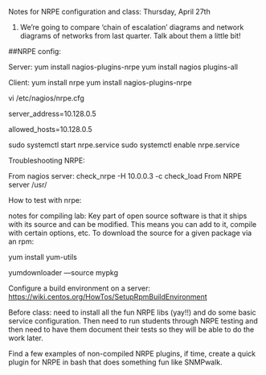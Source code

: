 Notes for NRPE configuration and class: Thursday, April 27th


1)	We’re going to compare ‘chain of escalation’ diagrams and network diagrams of networks from last quarter.
Talk about them a little bit!  


##NRPE config:

Server:
yum install nagios-plugins-nrpe
yum install nagios plugins-all

Client:
yum install nrpe
yum install nagios-plugins-nrpe


vi /etc/nagios/nrpe.cfg

server_address=10.128.0.5


allowed_hosts=10.128.0.5

sudo systemctl start nrpe.service
sudo systemctl enable nrpe.service



Troubleshooting NRPE:

From nagios server: check_nrpe -H 10.0.0.3 -c check_load
From NRPE server /usr/



How to test with nrpe:

notes for compiling lab: 
Key part of open source software is that it ships with its source and can be modified.  This means you can add to it, compile with certain options, etc.  To download the source for a given package via an rpm:

yum install yum-utils

yumdownloader —source mypkg


Configure a build environment on a server:
https://wiki.centos.org/HowTos/SetupRpmBuildEnvironment


Before class: need to install all the fun NRPE libs (yay!!) and do some basic service configuration.
Then need to run students through NRPE testing
and then need to have them document their tests so they will be able to do the work later.

Find a few examples of non-compiled NRPE plugins, if time, create a quick plugin for NRPE in bash that does something fun like SNMPwalk.
